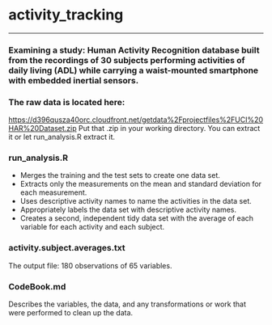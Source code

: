 # activity_tracking
-------------------

### Examining a study: Human Activity Recognition database built from the recordings of 30 subjects performing activities of daily living (ADL) while carrying a waist-mounted smartphone with embedded inertial sensors.

### The raw data is located here:
https://d396qusza40orc.cloudfront.net/getdata%2Fprojectfiles%2FUCI%20HAR%20Dataset.zip
Put that .zip in your working directory.
You can extract it or let run_analysis.R extract it.

### run_analysis.R
* Merges the training and the test sets to create one data set.
* Extracts only the measurements on the mean and standard deviation for each measurement.
* Uses descriptive activity names to name the activities in the data set.
* Appropriately labels the data set with descriptive activity names.
* Creates a second, independent tidy data set with the average of each variable for each activity and each subject.

### activity.subject.averages.txt
The output file: 180 observations of 65 variables.

### CodeBook.md
Describes the variables, the data, 
and any transformations or work that were performed to 
clean up the data.